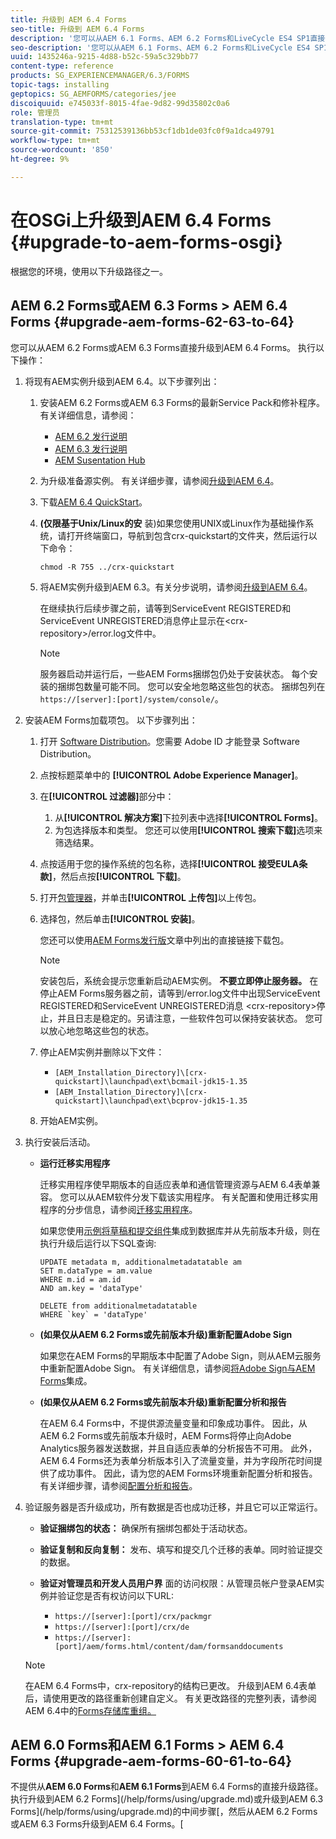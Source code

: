 ```yaml
---
title: 升级到 AEM 6.4 Forms
seo-title: 升级到 AEM 6.4 Forms
description: '您可以从AEM 6.1 Forms、AEM 6.2 Forms和LiveCycle ES4 SP1直接升级到AEM 6.3 Forms。 '
seo-description: '您可以从AEM 6.1 Forms、AEM 6.2 Forms和LiveCycle ES4 SP1直接升级到AEM 6.3 Forms。 '
uuid: 1435246a-9215-4d88-b52c-59a5c329bb77
content-type: reference
products: SG_EXPERIENCEMANAGER/6.3/FORMS
topic-tags: installing
geptopics: SG_AEMFORMS/categories/jee
discoiquuid: e745033f-8015-4fae-9d82-99d35802c0a6
role: 管理员
translation-type: tm+mt
source-git-commit: 75312539136bb53cf1db1de03fc0f9a1dca49791
workflow-type: tm+mt
source-wordcount: '850'
ht-degree: 9%

---
```



# 在OSGi上升级到AEM 6.4 Forms {#upgrade-to-aem-forms-osgi}

根据您的环境，使用以下升级路径之一。

## AEM 6.2 Forms或AEM 6.3 Forms > AEM 6.4 Forms {#upgrade-aem-forms-62-63-to-64}

您可以从AEM 6.2 Forms或AEM 6.3 Forms直接升级到AEM 6.4 Forms。 执行以下操作：

1. 将现有AEM实例升级到AEM 6.4。以下步骤列出：

   1. 安装AEM 6.2 Forms或AEM 6.3 Forms的最新Service Pack和修补程序。 有关详细信息，请参阅：

      * [AEM 6.2 发行说明](https://helpx.adobe.com/cn/experience-manager/6-2/release-notes.html)
      * [AEM 6.3 发行说明](https://helpx.adobe.com/cn/experience-manager/6-3/release-notes.html)
      * [AEM Susentation Hub](https://helpx.adobe.com/experience-manager/aem-releases-updates.html)
   1. 为升级准备源实例。 有关详细步骤，请参阅[升级到AEM 6.4](/help/sites-deploying/upgrade.md#preparing%20the%20source%20instance)。
   1. 下载[AEM 6.4 QuickStart](/help/sites-deploying/deploy.md#getting%20the%20software)。
   1. **(仅限基于Unix/Linux的安** 装)如果您使用UNIX或Linux作为基础操作系统，请打开终端窗口，导航到包含crx-quickstart的文件夹，然后运行以下命令：

      `chmod -R 755 ../crx-quickstart`

   1. 将AEM实例升级到AEM 6.3。有关分步说明，请参阅[升级到AEM 6.4](/help/sites-deploying/upgrade.md)。

      在继续执行后续步骤之前，请等到ServiceEvent REGISTERED和ServiceEvent UNREGISTERED消息停止显示在&lt;crx-repository>/error.log文件中。

      >[!NOTE]
      >
      >服务器启动并运行后，一些AEM Forms捆绑包仍处于安装状态。 每个安装的捆绑包数量可能不同。 您可以安全地忽略这些包的状态。 捆绑包列在`https://[server]:[port]/system/console/`。


1. 安装AEM Forms加载项包。 以下步骤列出：

   1. 打开 [Software Distribution](https://experience.adobe.com/downloads)。您需要 Adobe ID 才能登录 Software Distribution。
   1. 点按标题菜单中的 **[!UICONTROL Adobe Experience Manager]**。
   1. 在&#x200B;**[!UICONTROL 过滤器]**&#x200B;部分中：
      1. 从&#x200B;**[!UICONTROL 解决方案]**&#x200B;下拉列表中选择&#x200B;**[!UICONTROL Forms]**。
      1. 为包选择版本和类型。 您还可以使用&#x200B;**[!UICONTROL 搜索下载]**&#x200B;选项来筛选结果。
   1. 点按适用于您的操作系统的包名称，选择&#x200B;**[!UICONTROL 接受EULA条款]**，然后点按&#x200B;**[!UICONTROL 下载]**。
   1. 打开[包管理器](https://docs.adobe.com/content/help/zh-Hans/experience-manager-65/administering/contentmanagement/package-manager.html)，并单击&#x200B;**[!UICONTROL 上传包]**&#x200B;以上传包。
   1. 选择包，然后单击&#x200B;**[!UICONTROL 安装]**。

      您还可以使用[AEM Forms发行版](https://helpx.adobe.com/cn/aem-forms/kb/aem-forms-releases.html)文章中列出的直接链接下载包。

      >[!NOTE]
      >
      >安装包后，系统会提示您重新启动AEM实例。 **不要立即停止服务器。** 在停止AEM Forms服务器之前，请等到/error.log文件中出现ServiceEvent REGISTERED和ServiceEvent UNREGISTERED消息 &lt;crx-repository>停止，并且日志是稳定的。另请注意，一些软件包可以保持安装状态。 您可以放心地忽略这些包的状态。

   1. 停止AEM实例并删除以下文件：

      * `[AEM_Installation_Directory]\[crx-quickstart]\launchpad\ext\bcmail-jdk15-1.35`
      * `[AEM_Installation_Directory]\[crx-quickstart]\launchpad\ext\bcprov-jdk15-1.35`
   1. 开始AEM实例。


1. 执行安装后活动。

   * **运行迁移实用程序**

      迁移实用程序使早期版本的自适应表单和通信管理资源与AEM 6.4表单兼容。 您可以从AEM软件分发下载该实用程序。 有关配置和使用迁移实用程序的分步信息，请参阅[迁移实用程序](/help/forms/using/migration-utility.md)。

      如果您使用[示例将草稿和提交组件](integrate-draft-submission-database.md)集成到数据库并从先前版本升级，则在执行升级后运行以下SQL查询:

      ```
      UPDATE metadata m, additionalmetadatatable am
      SET m.dataType = am.value
      WHERE m.id = am.id
      AND am.key = 'dataType'
      ```

      ```
      DELETE from additionalmetadatatable
      WHERE `key` = 'dataType'
      ```

   * **(如果仅从AEM 6.2 Forms或先前版本升级)重新配置Adobe Sign**

      如果您在AEM Forms的早期版本中配置了Adobe Sign，则从AEM云服务中重新配置Adobe Sign。 有关详细信息，请参阅[将Adobe Sign与AEM Forms](/help/forms/using/adobe-sign-integration-adaptive-forms.md)集成。

   * **(如果仅从AEM 6.2 Forms或先前版本升级)重新配置分析和报告**

      在AEM 6.4 Forms中，不提供源流量变量和印象成功事件。 因此，从AEM 6.2 Forms或先前版本升级时，AEM Forms将停止向Adobe Analytics服务器发送数据，并且自适应表单的分析报告不可用。 此外，AEM 6.4 Forms还为表单分析版本引入了流量变量，并为字段所花时间提供了成功事件。 因此，请为您的AEM Forms环境重新配置分析和报告。 有关详细步骤，请参阅[配置分析和报告](/help/forms/using/configure-analytics-forms-documents.md)。

1. 验证服务器是否升级成功，所有数据是否也成功迁移，并且它可以正常运行。

   * **验证捆绑包的状态：** 确保所有捆绑包都处于活动状态。
   * **验证复制和反向复制：** 发布、填写和提交几个迁移的表单。同时验证提交的数据。
   * **验证对管理员和开发人员用户界** 面的访问权限：从管理员帐户登录AEM实例并验证您是否有权访问以下URL:

      * `https://[server]:[port]/crx/packmgr`
      * `https://[server]:[port]/crx/de`
      * `https://[server]:[port]/aem/forms.html/content/dam/formsanddocuments`

   >[!NOTE]
   在AEM 6.4 Forms中，crx-repository的结构已更改。 升级到AEM 6.4表单后，请使用更改的路径重新创建自定义。 有关更改路径的完整列表，请参阅AEM 6.4中的[Forms存储库重组。](/help/sites-deploying/forms-repository-restructuring-in-aem-6-4.md)

## AEM 6.0 Forms和AEM 6.1 Forms > AEM 6.4 Forms {#upgrade-aem-forms-60-61-to-64}

不提供从&#x200B;**AEM 6.0 Forms**&#x200B;和&#x200B;**AEM 6.1 Forms**&#x200B;到AEM 6.4 Forms的直接升级路径。 执行升级到AEM 6.2 Forms](/help/forms/using/upgrade.md)或升级到AEM 6.3 Forms](/help/forms/using/upgrade.md)的中间步骤[，然后从AEM 6.2 Forms或AEM 6.3 Forms升级到AEM 6.4 Forms。[
